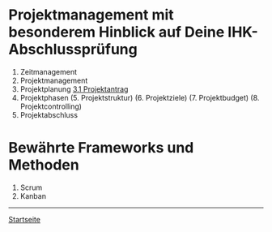 # Projektmanagement mit besonderem Hinblick auf Deine IHK-Abschlussprüfung
<!--alte Unterpunkte, Übersicht muss noch angepasst oder Abschnitt um fehlende Kapitel erweitert werden-->
1. Zeitmanagement
2. Projektmanagement
3. Projektplanung
[3.1 Projektantrag](docs/6/5/1/README.md)
4. Projektphasen
(5. Projektstruktur)
(6. Projektziele)
(7. Projektbudget)
(8. Projektcontrolling)
9. Projektabschluss

# Bewährte Frameworks und Methoden
<!--Kapitel fehlen in der neuen Struktur - gewollt oder vergessen zu übertragen?-->
1. Scrum
2. Kanban

---

[Startseite](../../README.md)
